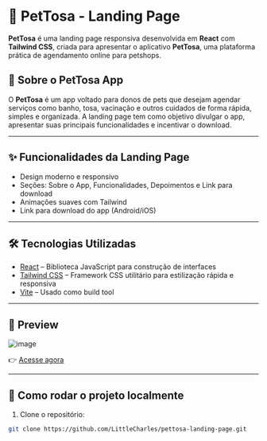 # 🐾 PetTosa - Landing Page

**PetTosa** é uma landing page responsiva desenvolvida em **React** com **Tailwind CSS**, criada para apresentar o aplicativo **PetTosa**, uma plataforma prática de agendamento online para petshops.

## 🚀 Sobre o PetTosa App

O **PetTosa** é um app voltado para donos de pets que desejam agendar serviços como banho, tosa, vacinação e outros cuidados de forma rápida, simples e organizada. A landing page tem como objetivo divulgar o app, apresentar suas principais funcionalidades e incentivar o download.

---

## ✨ Funcionalidades da Landing Page

- Design moderno e responsivo
- Seções: Sobre o App, Funcionalidades, Depoimentos e Link para download
- Animações suaves com Tailwind
- Link para download do app (Android/iOS)

---

## 🛠️ Tecnologias Utilizadas

- [React](https://reactjs.org/) – Biblioteca JavaScript para construção de interfaces
- [Tailwind CSS](https://tailwindcss.com/) – Framework CSS utilitário para estilização rápida e responsiva
- [Vite](https://vitejs.dev/) – Usado como build tool

---

## 📸 Preview

![image](https://github.com/user-attachments/assets/8b1fc892-8f66-490b-a9d3-b417cac592e4)

👉 [Acesse agora](https://lp-pettosa.vercel.app/)

---

## 📂 Como rodar o projeto localmente

1. Clone o repositório:
```bash
git clone https://github.com/LittleCharles/pettosa-landing-page.git
